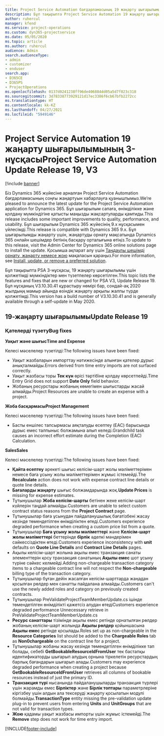 ```yaml
---
title: Project Service Automation бағдарламасының 19 жаңарту шығарылымы, Hotfix, 3-нұсқасындағы жаңалықтар немесе өзгерістер
description: Бұл тақырыпта Project Service Automation 19 жаңарту шығарылымының 3-нұсқасында қолжетімді мүмкіндіктер мен түзетпелер көрсетілген.
author: ruhercul
manager: kfend
ms.service: project-operations
ms.custom: dyn365-projectservice
ms.date: 05/05/2020
ms.topic: article
ms.author: ruhercul
audience: Admin
search.audienceType:
- admin
- customizer
- enduser
search.app:
- D365CE
- D365PS
- ProjectOperations
ms.openlocfilehash: 0137d0241238ff96de406884dd05a5d7f023c318
ms.sourcegitcommit: 3d78338773929121d17ec3386f6cb67bfb2272cc
ms.translationtype: HT
ms.contentlocale: kk-KZ
ms.lasthandoff: 04/27/2021
ms.locfileid: "5949146"
---
```

# <a name="project-service-automation-update-release-19-v3"></a><span data-ttu-id="05e8b-103">Project Service Automation 19 жаңарту шығарылымының 3-нұсқасы</span><span class="sxs-lookup"><span data-stu-id="05e8b-103">Project Service Automation Update Release 19, V3</span></span>

[!include [banner](../includes/psa-now-project-operations.md)]

<span data-ttu-id="05e8b-104">Біз Dynamics 365 жүйесіне арналған Project Service Automation бағдарламасының соңғы жаңартуын хабарлауға қуаныштымыз.</span><span class="sxs-lookup"><span data-stu-id="05e8b-104">We’re pleased to announce the latest update for the Project Service Automation application for Dynamics 365.</span></span> <span data-ttu-id="05e8b-105">Бұл шығарылым сапаға, өнімділікке және қолдану мүмкіндігіне қатысты маңызды жақсартуларды қамтиды.</span><span class="sxs-lookup"><span data-stu-id="05e8b-105">This release includes some important improvements to quality, performance, and usability.</span></span> <span data-ttu-id="05e8b-106">Бұл шығарылым Dynamics 365 жүйесінің 9.x нұсқасымен үйлесімді.</span><span class="sxs-lookup"><span data-stu-id="05e8b-106">This release is compatible with Dynamics 365 9.x.</span></span> <span data-ttu-id="05e8b-107">Бұл шығарылымды жаңарту үшін, жаңартуды орнату мақсатында Dynamics 365 онлайн шешімдер бетінің басқару орталығына өтіңіз.</span><span class="sxs-lookup"><span data-stu-id="05e8b-107">To update to this release, visit the Admin Center for Dynamics 365 online solutions page to install the update.</span></span> <span data-ttu-id="05e8b-108">Қосымша ақпарат алу үшін [Таңдаулы шешімді орнату, жаңарту немесе жою](/power-platform/admin/install-remove-preferred-solution) мақаласын қараңыз.</span><span class="sxs-lookup"><span data-stu-id="05e8b-108">For more information, see [Install, update, or remove a preferred solution](/power-platform/admin/install-remove-preferred-solution).</span></span>

<span data-ttu-id="05e8b-109">Бұл тақырыпта PSA 3-нұсқасы, 19 жаңарту шығарылымы үшін қолжетімді мүмкіндіктер мен түзетпелер көрсетілген.</span><span class="sxs-lookup"><span data-stu-id="05e8b-109">This topic lists the features and fixes that are new or changed for PSA V3, Update Release 19.</span></span> <span data-ttu-id="05e8b-110">Бұл нұсқаның V3.10.30.41 құрастыру нөмірі бар, сондай-ақ 2020 жылдыңң мамыр айында өзіндік жаңарту арқылы жалпы түрде қолжетімді.</span><span class="sxs-lookup"><span data-stu-id="05e8b-110">This version has a build number of V3.10.30.41 and is generally available through a self-update in May 2020.</span></span>

## <a name="update-release-19"></a><span data-ttu-id="05e8b-111">19-жаңарту шығарылымы</span><span class="sxs-lookup"><span data-stu-id="05e8b-111">Update Release 19</span></span>

### <a name="bug-fixes"></a><span data-ttu-id="05e8b-112">Қателерді түзету</span><span class="sxs-lookup"><span data-stu-id="05e8b-112">Bug fixes</span></span>

<span data-ttu-id="05e8b-113">**Уақыт және шығыс**</span><span class="sxs-lookup"><span data-stu-id="05e8b-113">**Time and Expense**</span></span>

<span data-ttu-id="05e8b-114">Келесі мәселелер түзетілді:</span><span class="sxs-lookup"><span data-stu-id="05e8b-114">The following issues have been fixed:</span></span> 

- <span data-ttu-id="05e8b-115">Уақыт жазбаларын импорттау нәтижесінде алынған қателер дұрыс анықталмайды.</span><span class="sxs-lookup"><span data-stu-id="05e8b-115">Errors derived from time entry imports are not surfaced correctly.</span></span>
- <span data-ttu-id="05e8b-116">Уақыт жазбасы торы **Тек күн** өрісі тәртібіне қолдау көрсетпейді.</span><span class="sxs-lookup"><span data-stu-id="05e8b-116">Time Entry Grid does not support **Date Only** field behavior.</span></span>
- <span data-ttu-id="05e8b-117">Жобаның ресурстары жобаның көмегімен шығыстарды жасай алмайды.</span><span class="sxs-lookup"><span data-stu-id="05e8b-117">Project Resources are unable to create an expense with a project.</span></span>

<span data-ttu-id="05e8b-118">**Жоба басқармасы**</span><span class="sxs-lookup"><span data-stu-id="05e8b-118">**Project Management**</span></span>

<span data-ttu-id="05e8b-119">Келесі мәселелер түзетілді:</span><span class="sxs-lookup"><span data-stu-id="05e8b-119">The following issues have been fixed:</span></span> 

-  <span data-ttu-id="05e8b-120">Басты еншілес тапсырмасы аяқталуды есептеу (EAC) барысында дұрыс емес талпыныс болжамына алып келеді.</span><span class="sxs-lookup"><span data-stu-id="05e8b-120">Grandchild task causes an incorrect effort estimate during the Completion (EAC) Calculation.</span></span>

<span data-ttu-id="05e8b-121">**Sales**</span><span class="sxs-lookup"><span data-stu-id="05e8b-121">**Sales**</span></span>

<span data-ttu-id="05e8b-122">Келесі мәселелер түзетілді:</span><span class="sxs-lookup"><span data-stu-id="05e8b-122">The following issues have been fixed:</span></span> 

- <span data-ttu-id="05e8b-123">**Қайта есептеу** әрекеті шығыс келісім-шарт жолы мәліметтерімен немесе баға ұсыну жолы мәліметтерімен жұмыс істемейді.</span><span class="sxs-lookup"><span data-stu-id="05e8b-123">The **Recalculate** action does not work with expense contract line details or quote line details.</span></span>
- <span data-ttu-id="05e8b-124">**Бағаларды жаңарту** шығыс болжамдарында жоқ.</span><span class="sxs-lookup"><span data-stu-id="05e8b-124">**Update Prices** is missing for expense estimates.</span></span>
-  <span data-ttu-id="05e8b-125">Тұтынушылар **Жоба келісім-шарты** бетінен жеке келісім-шарт күйлерін таңдай алмайды.</span><span class="sxs-lookup"><span data-stu-id="05e8b-125">Customers are unable to select custom contract status reasons from the **Project Contract** page.</span></span>
- <span data-ttu-id="05e8b-126">Тұтынушылар баға ұсынудан пайдаланушылық бағатізбені жасау кезінде төмендетілген өнімділіктен өтеді.</span><span class="sxs-lookup"><span data-stu-id="05e8b-126">Customers experience degraded performance when creating a custom price list from a quote.</span></span>
- <span data-ttu-id="05e8b-127">Тұтынушылар **Баға ұсыну жолы мәліметтері** және **Келісім-шарт жолы мәліметтері** беттерінде **бірлік** әдепкі мәндерімен сәйкессіздіктен өтеді.</span><span class="sxs-lookup"><span data-stu-id="05e8b-127">Customers experience inconsistency with **unit** defaults on **Quote Line Details** and **Contract Line Details** pages.</span></span>
- <span data-ttu-id="05e8b-128">Ақылы келісім-шарт жолына ақылы емес транзакция санаты элементтерін қосу транзакция санатының **Ақылы емес** шот ұсыну түріне сәйкес келмейді.</span><span class="sxs-lookup"><span data-stu-id="05e8b-128">Adding non-chargeable transaction category items to a chargeable contract line will not respect the **Non-chargeable** billing type of the transaction category.</span></span>
- <span data-ttu-id="05e8b-129">Тұтынушылар бұған дейін жасалған келісім-шарттарда жаңадан қосылған рөлдер мен санатты пайдалана алмайды.</span><span class="sxs-lookup"><span data-stu-id="05e8b-129">Customers can't use the newly added roles and category on previously created contracts.</span></span>
- <span data-ttu-id="05e8b-130">Тұтынушылар PreValidateProjectTeamMemberUpdate.cs ішінде төмендетілген өнімділікті қажетсіз алудан өтеді</span><span class="sxs-lookup"><span data-stu-id="05e8b-130">Customers experience degraded performance Unnecessary retrieve in PreValidateProjectTeamMemberUpdate.cs</span></span>
- <span data-ttu-id="05e8b-131">**Ресурс санаттары** тізімінде ақылы емес ретінде орнатылған рөлдер жобаның келісім-шарт жолында **Ақылы рөлдер** қойыншасына **Ақылы емес** ретінде қосылады.</span><span class="sxs-lookup"><span data-stu-id="05e8b-131">Roles set up as non-chargeable in the **Resource Categories** list should be added to the **Chargeable Roles** tab as **Non0chargeable** on the contract line for a project.</span></span>
- <span data-ttu-id="05e8b-132">Тұтынушылар жобаны жасау кезінде төмендетілген өнімділікке тап болады, себебі **GetBookableResourceIdFromUser** тек бастапқы идентификаторды шығарып алудың орнына тіркелетін ресурстардың барлық бағандарын шығарып алады.</span><span class="sxs-lookup"><span data-stu-id="05e8b-132">Customers may experience degraded performance when creating a project because **GetBookableResourceIdFromUser** retrieves all columns of bookable resources instead of just the primary ID.</span></span>
- <span data-ttu-id="05e8b-133">**Транзакция түрі** нысанында пайдаланушыларды транзакция түрлері үшін жарамды емес **Бірліктер** және **Бірлік топтары** параметрлеріне кіргізбеу үшін алдын ала тексеруді жаңарту қосылатын модулі болмайды.</span><span class="sxs-lookup"><span data-stu-id="05e8b-133">**TransactionType** entity missing the pre-validation update plug-in to prevent users from entering **Units** and **UnitGroups** that are not valid for transaction types.</span></span>
- <span data-ttu-id="05e8b-134">**Жою** қадамы уақыт жазбасы импорты үшін жұмыс істемейді.</span><span class="sxs-lookup"><span data-stu-id="05e8b-134">The **Remove** step does not work for time entry import.</span></span>


[!INCLUDE[footer-include](../includes/footer-banner.md)]